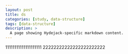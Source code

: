 ```yaml
---
layout: post
title: ds
categories: [study, data-structure]
tags: [data-structure]
description: >
  A page showing Hydejack-specific markdown content.  
---
```

11111111111111111111
22222222222222222222222